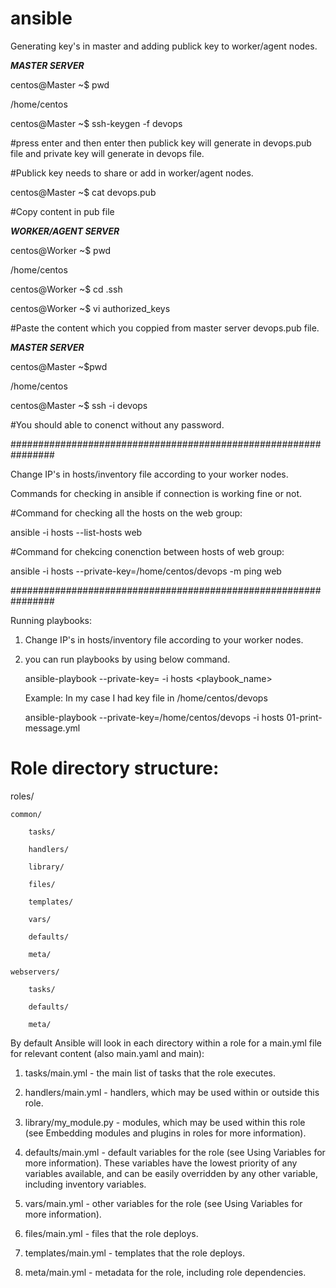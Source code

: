 # ansible

Generating key's in master and adding publick key to worker/agent nodes.

*********************MASTER SERVER*********************

centos@Master ~$ pwd

/home/centos

centos@Master ~$ ssh-keygen -f devops  

#press enter and then enter then publick key will generate in devops.pub file and private key will generate in devops file.

#Publick key needs to share or add in worker/agent nodes.

centos@Master ~$ cat devops.pub

#Copy content in pub file

*********************WORKER/AGENT SERVER*********************

centos@Worker ~$ pwd

/home/centos

centos@Worker ~$ cd .ssh

centos@Worker ~$ vi authorized_keys

#Paste the content which you coppied from master server devops.pub file.

*********************MASTER SERVER*********************

centos@Master ~$pwd

/home/centos

centos@Master ~$ ssh -i devops <workerip>


#You should able to conenct without any password.

################################################################

Change IP's in hosts/inventory file according to your worker nodes.

Commands for checking in ansible if connection is working fine or not.

#Command for checking all the hosts on the web group:

ansible -i hosts --list-hosts web

#Command for chekcing conenction between hosts of web group:

ansible -i hosts --private-key=/home/centos/devops -m ping web


################################################################

Running playbooks:

1) Change IP's in hosts/inventory file according to your worker nodes.

2) you can run playbooks by using below command.

    ansible-playbook --private-key=<key-file Location> -i hosts <playbook_name>
  
    Example: In my case I had key file in /home/centos/devops
  
    ansible-playbook --private-key=/home/centos/devops -i hosts 01-print-message.yml
    
# Role directory structure:

roles/

    common/
    
        tasks/
        
        handlers/
        
        library/
        
        files/
        
        templates/
        
        vars/
        
        defaults/
        
        meta/
        
    webservers/
    
        tasks/
        
        defaults/
        
        meta/
        
By default Ansible will look in each directory within a role for a main.yml file for relevant content (also main.yaml and main):

1) tasks/main.yml - the main list of tasks that the role executes.

2) handlers/main.yml - handlers, which may be used within or outside this role.

3) library/my_module.py - modules, which may be used within this role (see Embedding modules and plugins in roles for more information).

4) defaults/main.yml - default variables for the role (see Using Variables for more information). These variables have the lowest priority of any variables available, and can be easily overridden by any other variable, including inventory variables.

5) vars/main.yml - other variables for the role (see Using Variables for more information).

6) files/main.yml - files that the role deploys.

7) templates/main.yml - templates that the role deploys.

8) meta/main.yml - metadata for the role, including role dependencies.
